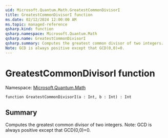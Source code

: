 ```yaml
---
uid: Microsoft.Quantum.Math.GreatestCommonDivisorI
title: GreatestCommonDivisorI function
ms.date: 02/12/2024 12:00:00 AM
ms.topic: managed-reference
qsharp.kind: function
qsharp.namespace: Microsoft.Quantum.Math
qsharp.name: GreatestCommonDivisorI
qsharp.summary: Computes the greatest common divisor of two integers.
Note: GCD is always positive except that GCD(0,0)=0.
---
```


# GreatestCommonDivisorI function

Namespace: [Microsoft.Quantum.Math](xref:Microsoft.Quantum.Math)

```qsharp
function GreatestCommonDivisorI(a : Int, b : Int) : Int
```

## Summary
Computes the greatest common divisor of two integers.
Note: GCD is always positive except that GCD(0,0)=0.
